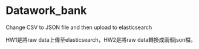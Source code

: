 # Datawork_bank
Change CSV to JSON file and then upload to elasticsearch

HW1是將raw data上傳至elasticsearch，HW2是將raw data轉換成兩個json檔。

